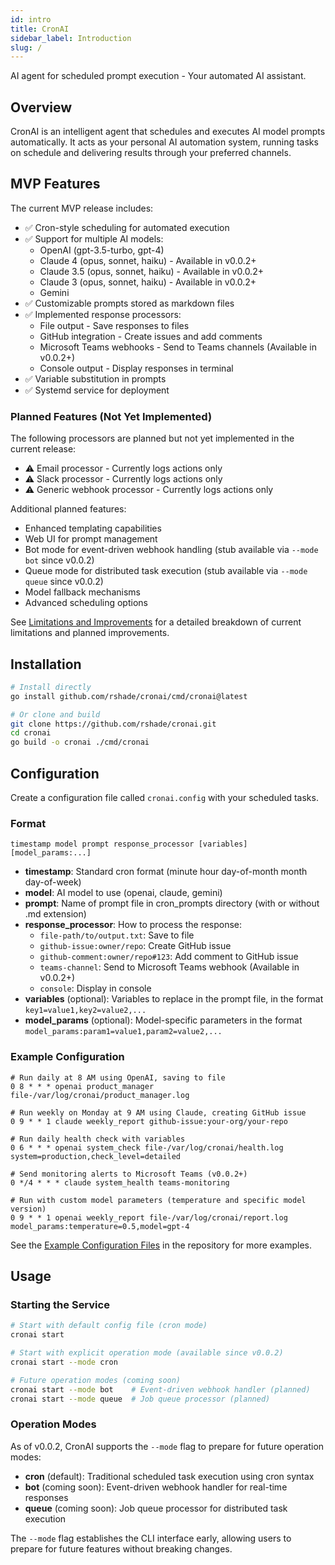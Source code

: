```yaml
---
id: intro
title: CronAI
sidebar_label: Introduction
slug: /
---
```


AI agent for scheduled prompt execution - Your automated AI assistant.

## Overview

CronAI is an intelligent agent that schedules and executes AI model prompts automatically. It acts as your personal AI automation system, running tasks on schedule and delivering results through your preferred channels.

## MVP Features

The current MVP release includes:

- ✅ Cron-style scheduling for automated execution
- ✅ Support for multiple AI models:
  - OpenAI (gpt-3.5-turbo, gpt-4)
  - Claude 4 (opus, sonnet, haiku) - Available in v0.0.2+
  - Claude 3.5 (opus, sonnet, haiku) - Available in v0.0.2+
  - Claude 3 (opus, sonnet, haiku) - Available in v0.0.2+
  - Gemini
- ✅ Customizable prompts stored as markdown files
- ✅ Implemented response processors:
  - File output - Save responses to files
  - GitHub integration - Create issues and add comments
  - Microsoft Teams webhooks - Send to Teams channels (Available in v0.0.2+)
  - Console output - Display responses in terminal
- ✅ Variable substitution in prompts
- ✅ Systemd service for deployment

### Planned Features (Not Yet Implemented)

The following processors are planned but not yet implemented in the current release:

- ⚠️ Email processor - Currently logs actions only
- ⚠️ Slack processor - Currently logs actions only
- ⚠️ Generic webhook processor - Currently logs actions only

Additional planned features:

- Enhanced templating capabilities
- Web UI for prompt management
- Bot mode for event-driven webhook handling (stub available via `--mode bot` since v0.0.2)
- Queue mode for distributed task execution (stub available via `--mode queue` since v0.0.2)
- Model fallback mechanisms
- Advanced scheduling options

See [Limitations and Improvements](https://github.com/rshade/cronai/blob/main/docs/limitations-and-improvements.md) for a detailed breakdown of current limitations and planned improvements.

## Installation

```bash
# Install directly
go install github.com/rshade/cronai/cmd/cronai@latest

# Or clone and build
git clone https://github.com/rshade/cronai.git
cd cronai
go build -o cronai ./cmd/cronai
```

## Configuration

Create a configuration file called `cronai.config` with your scheduled tasks.

### Format

```text
timestamp model prompt response_processor [variables] [model_params:...]
```

- **timestamp**: Standard cron format (minute hour day-of-month month day-of-week)
- **model**: AI model to use (openai, claude, gemini)
- **prompt**: Name of prompt file in cron_prompts directory (with or without .md extension)
- **response_processor**: How to process the response:
  - `file-path/to/output.txt`: Save to file
  - `github-issue:owner/repo`: Create GitHub issue
  - `github-comment:owner/repo#123`: Add comment to GitHub issue
  - `teams-channel`: Send to Microsoft Teams webhook (Available in v0.0.2+)
  - `console`: Display in console
- **variables** (optional): Variables to replace in the prompt file, in the format `key1=value1,key2=value2,...`
- **model_params** (optional): Model-specific parameters in the format `model_params:param1=value1,param2=value2,...`

### Example Configuration

```text
# Run daily at 8 AM using OpenAI, saving to file
0 8 * * * openai product_manager file-/var/log/cronai/product_manager.log

# Run weekly on Monday at 9 AM using Claude, creating GitHub issue
0 9 * * 1 claude weekly_report github-issue:your-org/your-repo

# Run daily health check with variables
0 6 * * * openai system_check file-/var/log/cronai/health.log system=production,check_level=detailed

# Send monitoring alerts to Microsoft Teams (v0.0.2+)
0 */4 * * * claude system_health teams-monitoring

# Run with custom model parameters (temperature and specific model version)
0 9 * * 1 openai weekly_report file-/var/log/cronai/report.log model_params:temperature=0.5,model=gpt-4
```

See the [Example Configuration Files](https://github.com/rshade/cronai/blob/main/cronai.config.example) in the repository for more examples.

## Usage

### Starting the Service

```bash
# Start with default config file (cron mode)
cronai start

# Start with explicit operation mode (available since v0.0.2)
cronai start --mode cron

# Future operation modes (coming soon)
cronai start --mode bot    # Event-driven webhook handler (planned)
cronai start --mode queue  # Job queue processor (planned)
```

### Operation Modes

As of v0.0.2, CronAI supports the `--mode` flag to prepare for future operation modes:

- **cron** (default): Traditional scheduled task execution using cron syntax
- **bot** (coming soon): Event-driven webhook handler for real-time responses
- **queue** (coming soon): Job queue processor for distributed task execution

The `--mode` flag establishes the CLI interface early, allowing users to prepare for future features without breaking changes.

